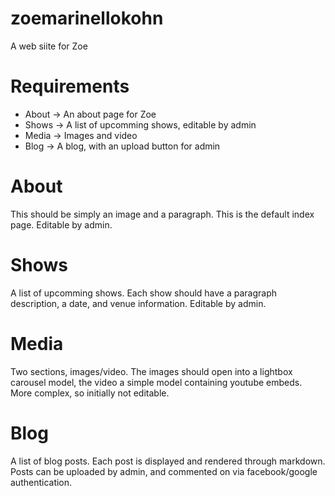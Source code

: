 # zoemarinellokohn
A web siite for Zoe


# Requirements

* About -> An about page for Zoe
* Shows -> A list of upcomming shows, editable by admin
* Media -> Images and video
* Blog -> A blog, with an upload button for admin

# About
This should be simply an image and a paragraph. This is the default index page. Editable by admin.

# Shows
A list of upcomming shows. Each show should have a paragraph description, a date, and venue information. Editable by admin.

# Media
Two sections, images/video. The images should open into a lightbox carousel model, the video a simple model containing youtube embeds. More complex, so initially not editable.

# Blog
A list of blog posts. Each post is displayed and rendered through markdown. Posts can be uploaded by admin, and commented on via facebook/google authentication.


